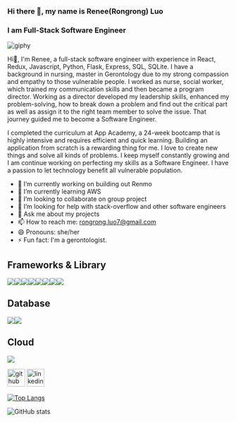 ### Hi there 👋, my name is Renee(Rongrong) Luo
### I am Full-Stack Software Engineer 

![giphy](https://user-images.githubusercontent.com/103155560/190479985-b76e15b6-dd77-42d4-aca0-90fea7124b07.gif)


Hi👋, I'm Renee, a full-stack software engineer with experience in React, Redux, Javascript, Python, Flask, Express, SQL, SQLite. I have a background in nursing, master in Gerontology due to my strong compassion and empathy to those vulnerable people. I worked as nurse, social worker, which trained my communication skills and then became a program director. Working as a director developed my leadership skills, enhanced my problem-solving, how to break down a problem and find out the critical part as well as assign it to the right team member to solve the issue. That journey guided me to become a Software Engineer. 

I completed the curriculum at App Academy, a 24-week bootcamp that is highly intensive and requires efficient and quick learning. Building an application from scratch is a rewarding thing for me. I love to create new things and solve all kinds of problems. I keep myself constantly growing and I am continue working on perfecting my skills as a Software Engineer. I have a passion to let technology benefit all vulnerable population.

- 🔭 I’m currently working on building out Renmo 
- 🌱 I’m currently learning AWS 
- 👯 I’m looking to collaborate on group project 
- 🤔 I’m looking for help with stack-overflow and other software engineers 
- 💬 Ask me about my projects 
- 📫 How to reach me: rongrong.luo7@gmail.com 
- 😄 Pronouns: she/her 
- ⚡ Fun fact: I'm a gerontologist. 

## Frameworks & Library
<img src="https://img.shields.io/badge/Docker-2CA5E0?style=for-the-badge&logo=docker&logoColor=white" /><img src="https://img.shields.io/badge/Express.js-000000?style=for-the-badge&logo=express&logoColor=white" /><img src="https://img.shields.io/badge/Flask-000000?style=for-the-badge&logo=flask&logoColor=white" /><img src="https://img.shields.io/badge/Node.js-339933?style=for-the-badge&logo=nodedotjs&logoColor=white" /><img src="https://img.shields.io/badge/npm-CB3837?style=for-the-badge&logo=npm&logoColor=white" /><img src="https://img.shields.io/badge/Postman-FF6C37?style=for-the-badge&logo=Postman&logoColor=white" /><img src="https://img.shields.io/badge/React-20232A?style=for-the-badge&logo=react&logoColor=61DAFB" /><img src="https://img.shields.io/badge/Redux-593D88?style=for-the-badge&logo=redux&logoColor=white" />

## Database
<img src="https://img.shields.io/badge/MySQL-005C84?style=for-the-badge&logo=mysql&logoColor=white" /><img src="https://img.shields.io/badge/SQLite-07405E?style=for-the-badge&logo=sqlite&logoColor=white" />

## Cloud
<img src="https://img.shields.io/badge/Heroku-430098?style=for-the-badge&logo=heroku&logoColor=white" />






[<img src='https://cdn.jsdelivr.net/npm/simple-icons@3.0.1/icons/github.svg' alt='github' height='40'>](https://github.com/reneeluo7)  [<img src='https://cdn.jsdelivr.net/npm/simple-icons@3.0.1/icons/linkedin.svg' alt='linkedin' height='40'>](https://www.linkedin.com/in/rongrong-luo-renee/)  

[![Top Langs](https://github-readme-stats.vercel.app/api/top-langs/?username=reneeluo7)](https://github.com/anuraghazra/github-readme-stats)

![GitHub stats](https://github-readme-stats.vercel.app/api?username=reneeluo7&show_icons=true)  


